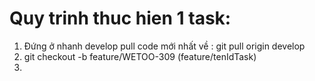 # Quy trinh thuc hien 1 task:
  1. Đứng ở nhanh develop pull code mới nhất về : git pull origin develop
  2. git checkout -b feature/WETOO-309 (feature/tenIdTask)
  3. 
